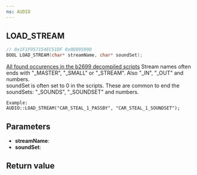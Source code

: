 ```yaml
---
ns: AUDIO
---
```

## LOAD_STREAM

```c
// 0x1F1F957154EC51DF 0x0D89599D
BOOL LOAD_STREAM(char* streamName, char* soundSet);
```
[All found occurences in the b2699 decompiled scripts](https://gist.github.com/ItsJunction/1d24ae9b6b8096045ddea1af1ef868c1)
Stream names often ends with "_MASTER", "_SMALL" or "_STREAM". Also "_IN", "_OUT" and numbers.     
soundSet is often set to 0 in the scripts. These are common to end the soundSets: "_SOUNDS", "_SOUNDSET" and numbers.  
```
Example:  
AUDIO::LOAD_STREAM("CAR_STEAL_1_PASSBY", "CAR_STEAL_1_SOUNDSET");  
```

## Parameters
* **streamName**: 
* **soundSet**: 

## Return value
